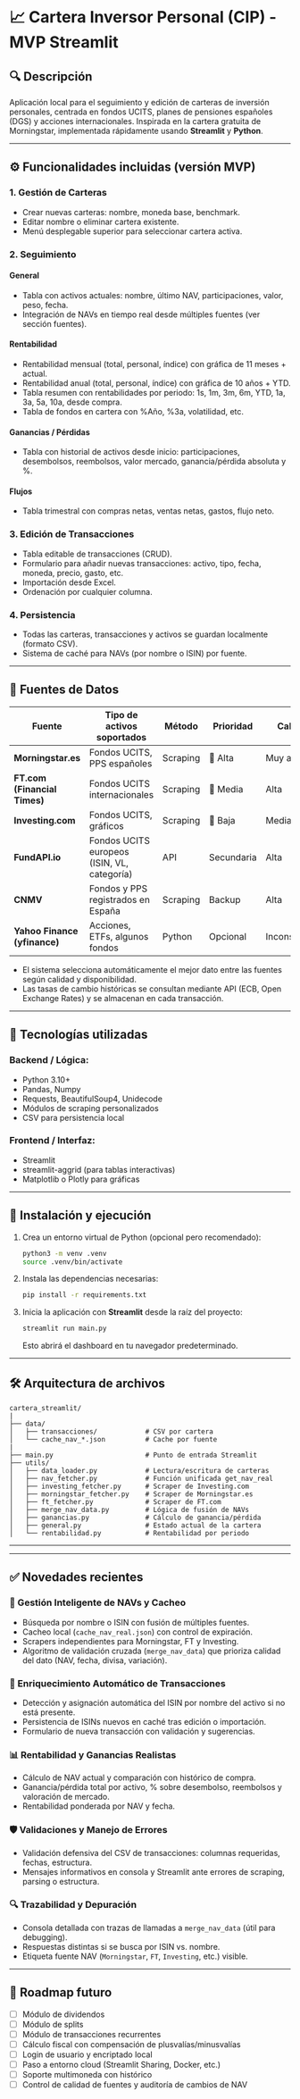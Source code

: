 # 📈 Cartera Inversor Personal (CIP) - MVP Streamlit

## 🔍 Descripción

Aplicación local para el seguimiento y edición de carteras de inversión personales, centrada en fondos UCITS, planes de pensiones españoles (DGS) y acciones internacionales. Inspirada en la cartera gratuita de Morningstar, implementada rápidamente usando **Streamlit** y **Python**.

---

## ⚙️ Funcionalidades incluidas (versión MVP)

### 1. Gestión de Carteras

* Crear nuevas carteras: nombre, moneda base, benchmark.
* Editar nombre o eliminar cartera existente.
* Menú desplegable superior para seleccionar cartera activa.

### 2. Seguimiento

#### General

* Tabla con activos actuales: nombre, último NAV, participaciones, valor, peso, fecha.
* Integración de NAVs en tiempo real desde múltiples fuentes (ver sección fuentes).

#### Rentabilidad

* Rentabilidad mensual (total, personal, índice) con gráfica de 11 meses + actual.
* Rentabilidad anual (total, personal, índice) con gráfica de 10 años + YTD.
* Tabla resumen con rentabilidades por periodo: 1s, 1m, 3m, 6m, YTD, 1a, 3a, 5a, 10a, desde compra.
* Tabla de fondos en cartera con %Año, %3a, volatilidad, etc.

#### Ganancias / Pérdidas

* Tabla con historial de activos desde inicio: participaciones, desembolsos, reembolsos, valor mercado, ganancia/pérdida absoluta y %.

#### Flujos

* Tabla trimestral con compras netas, ventas netas, gastos, flujo neto.

### 3. Edición de Transacciones

* Tabla editable de transacciones (CRUD).
* Formulario para añadir nuevas transacciones: activo, tipo, fecha, moneda, precio, gasto, etc.
* Importación desde Excel.
* Ordenación por cualquier columna.

### 4. Persistencia

* Todas las carteras, transacciones y activos se guardan localmente (formato CSV).
* Sistema de caché para NAVs (por nombre o ISIN) por fuente.

---

## 🔗 Fuentes de Datos

| Fuente                       | Tipo de activos soportados                  | Método       | Prioridad | Calidad     |
| ---------------------------- | ------------------------------------------- | ------------ | --------- | ----------- |
| **Morningstar.es**           | Fondos UCITS, PPS españoles                 | Scraping     | 🥇 Alta    | Muy alta    |
| **FT.com (Financial Times)**| Fondos UCITS internacionales                | Scraping     | 🥈 Media   | Alta        |
| **Investing.com**            | Fondos UCITS, gráficos                      | Scraping     | 🥉 Baja    | Media       |
| **FundAPI.io**               | Fondos UCITS europeos (ISIN, VL, categoría) | API          | Secundaria| Alta        |
| **CNMV**                     | Fondos y PPS registrados en España          | Scraping     | Backup    | Alta        |
| **Yahoo Finance (yfinance)** | Acciones, ETFs, algunos fondos              | Python       | Opcional  | Inconsistente|

* El sistema selecciona automáticamente el mejor dato entre las fuentes según calidad y disponibilidad.
* Las tasas de cambio históricas se consultan mediante API (ECB, Open Exchange Rates) y se almacenan en cada transacción.

---

## 📅 Tecnologías utilizadas

### Backend / Lógica:

* Python 3.10+
* Pandas, Numpy
* Requests, BeautifulSoup4, Unidecode
* Módulos de scraping personalizados
* CSV para persistencia local

### Frontend / Interfaz:

* Streamlit
* streamlit-aggrid (para tablas interactivas)
* Matplotlib o Plotly para gráficas

---

## 🔧 Instalación y ejecución

1. Crea un entorno virtual de Python (opcional pero recomendado):

   ```bash
   python3 -m venv .venv
   source .venv/bin/activate
   ```

2. Instala las dependencias necesarias:

   ```bash
   pip install -r requirements.txt
   ```

3. Inicia la aplicación con **Streamlit** desde la raíz del proyecto:

   ```bash
   streamlit run main.py
   ```

   Esto abrirá el dashboard en tu navegador predeterminado.
   
---

## 🛠️ Arquitectura de archivos

```
cartera_streamlit/
|
├── data/
│   ├── transacciones/            # CSV por cartera
│   └── cache_nav_*.json          # Cache por fuente
|
├── main.py                       # Punto de entrada Streamlit
├── utils/
│   ├── data_loader.py            # Lectura/escritura de carteras
│   ├── nav_fetcher.py            # Función unificada get_nav_real
│   ├── investing_fetcher.py      # Scraper de Investing.com
│   ├── morningstar_fetcher.py    # Scraper de Morningstar.es
│   ├── ft_fetcher.py             # Scraper de FT.com
│   ├── merge_nav_data.py         # Lógica de fusión de NAVs
│   ├── ganancias.py              # Cálculo de ganancia/pérdida
│   ├── general.py                # Estado actual de la cartera
│   └── rentabilidad.py           # Rentabilidad por periodo
```

---


---

## ✅ Novedades recientes 

### 🔁 Gestión Inteligente de NAVs y Cacheo

* Búsqueda por nombre o ISIN con fusión de múltiples fuentes.
* Cacheo local (`cache_nav_real.json`) con control de expiración.
* Scrapers independientes para Morningstar, FT y Investing.
* Algoritmo de validación cruzada (`merge_nav_data`) que prioriza calidad del dato (NAV, fecha, divisa, variación).

### 🧠 Enriquecimiento Automático de Transacciones

* Detección y asignación automática del ISIN por nombre del activo si no está presente.
* Persistencia de ISINs nuevos en caché tras edición o importación.
* Formulario de nueva transacción con validación y sugerencias.

### 📊 Rentabilidad y Ganancias Realistas

* Cálculo de NAV actual y comparación con histórico de compra.
* Ganancia/pérdida total por activo, % sobre desembolso, reembolsos y valoración de mercado.
* Rentabilidad ponderada por NAV y fecha.

### 🛡️ Validaciones y Manejo de Errores

* Validación defensiva del CSV de transacciones: columnas requeridas, fechas, estructura.
* Mensajes informativos en consola y Streamlit ante errores de scraping, parsing o estructura.

### 🔍 Trazabilidad y Depuración

* Consola detallada con trazas de llamadas a `merge_nav_data` (útil para debugging).
* Respuestas distintas si se busca por ISIN vs. nombre.
* Etiqueta fuente NAV (`Morningstar`, `FT`, `Investing`, etc.) visible.

---
## 🚀 Roadmap futuro

* [ ] Módulo de dividendos
* [ ] Módulo de splits
* [ ] Módulo de transacciones recurrentes
* [ ] Cálculo fiscal con compensación de plusvalías/minusvalías
* [ ] Login de usuario y encriptado local
* [ ] Paso a entorno cloud (Streamlit Sharing, Docker, etc.)
* [ ] Soporte multimoneda con histórico
* [ ] Control de calidad de fuentes y auditoría de cambios de NAV
